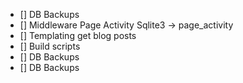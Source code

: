 - [] DB Backups
- [] Middleware Page Activity Sqlite3 -> page_activity
- [] Templating get blog posts
- [] Build scripts
- [] DB Backups
- [] DB Backups
